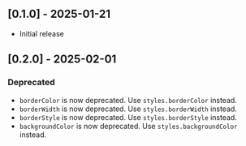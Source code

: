 ## [0.1.0] - 2025-01-21

- Initial release

## [0.2.0] - 2025-02-01

### Deprecated

- `borderColor` is now deprecated. Use `styles.borderColor` instead.
- `borderWidth` is now deprecated. Use `styles.borderWidth` instead.
- `borderStyle` is now deprecated. Use `styles.borderStyle` instead.
- `backgroundColor` is now deprecated. Use `styles.backgroundColor` instead.
